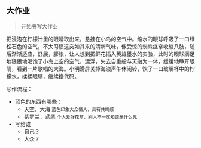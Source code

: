 ## 大作业

> 开始书写大作业


把浸泡在柠檬汁里的眼睛取出来，悬挂在小岛的空气中。缩水的眼球呼吸了一口绿松石色的空气，不太习惯这突如其来的清新气味，像受惊的蜘蛛痉挛收缩八肢，随后渐渐适应，舒展，膨胀，让人想到把鲜花插入英雄墨水的实验，此时的眼球满足地狠狠地喝饱了小岛上空的空气，漂浮，失去自重般与天融为一体，缓缓地睁开眼睛，看到一片歌唱的大海。小明滑屏关掉海浪声午休闹铃，饮了一口玻璃杯中的柠檬水，揉揉眼睛，继续撸代码。

写作流程：
- 蓝色的东西有哪些：
	- 天空，大海  ``蓝色印象大众情人，具有共鸣感``
	- 紫罗兰，鸢尾 ``个人爱好花草，别人不一定知道是什么鬼``
- 写给谁
	- 自己？
	- 大众？
